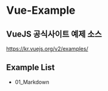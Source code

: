 # Vue-Example

## VueJS 공식사이트 예제 소스
<a target="_blank" href="https://kr.vuejs.org/v2/examples/">https://kr.vuejs.org/v2/examples/</a>

## Example List
- 01_Markdown